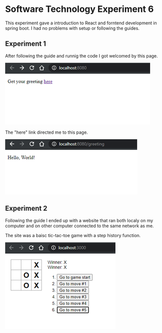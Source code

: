 # Software Technology Experiment 6

This experiment gave a introduction to React and forntend development in spring boot. I had no problems with setup or following the guides.


## Experiment 1

After following the guide and runnig the code I got welcomed by this page.

![](img/spring_frontend_indexhtml.png)

The "here" link directed me to this page.

![](img/spring_frontend_greeting.png)


## Experiment 2

Following the guide I ended up with a website that ran both localy on my computer and on other computer connected to the same network as me.

The site was a baisc tic-tac-toe game with a step history function.

![](img/react_tic_tac_toe.png)


